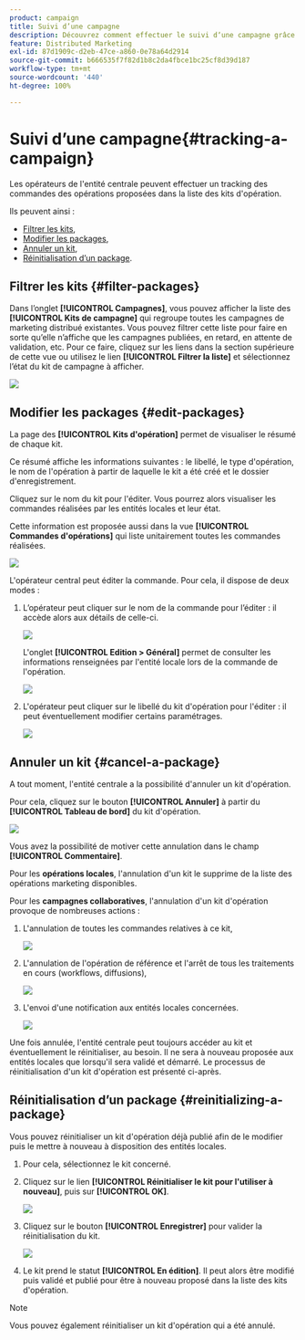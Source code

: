 ```yaml
---
product: campaign
title: Suivi d’une campagne
description: Découvrez comment effectuer le suivi dʼune campagne grâce au marketing distribué de Campaign
feature: Distributed Marketing
exl-id: 87d1909c-d2eb-47ce-a860-0e78a64d2914
source-git-commit: b666535f7f82d1b8c2da4fbce1bc25cf8d39d187
workflow-type: tm+mt
source-wordcount: '440'
ht-degree: 100%

---
```


# Suivi d’une campagne{#tracking-a-campaign}



Les opérateurs de l&#39;entité centrale peuvent effectuer un tracking des commandes des opérations proposées dans la liste des kits d&#39;opération.

Ils peuvent ainsi :

* [Filtrer les kits](#filter-packages),
* [Modifier les packages](#edit-packages),
* [Annuler un kit](#cancel-a-package),
* [Réinitialisation dʼun package](#reinitializing-a-package).

## Filtrer les kits {#filter-packages}

Dans l’onglet **[!UICONTROL Campagnes]**, vous pouvez afficher la liste des **[!UICONTROL Kits de campagne]** qui regroupe toutes les campagnes de marketing distribué existantes. Vous pouvez filtrer cette liste pour faire en sorte qu’elle n’affiche que les campagnes publiées, en retard, en attente de validation, etc. Pour ce faire, cliquez sur les liens dans la section supérieure de cette vue ou utilisez le lien **[!UICONTROL Filtrer la liste]** et sélectionnez l’état du kit de campagne à afficher.

![](assets/mkg_dist_catalog_filter.png)

## Modifier les packages {#edit-packages}

La page des **[!UICONTROL Kits d&#39;opération]** permet de visualiser le résumé de chaque kit.

Ce résumé affiche les informations suivantes : le libellé, le type d&#39;opération, le nom de l&#39;opération à partir de laquelle le kit a été créé et le dossier d&#39;enregistrement.

Cliquez sur le nom du kit pour l&#39;éditer. Vous pourrez alors visualiser les commandes réalisées par les entités locales et leur état.

Cette information est proposée aussi dans la vue **[!UICONTROL Commandes d&#39;opérations]** qui liste unitairement toutes les commandes réalisées.

![](assets/mkg_dist_catalog_op_command_details.png)

L&#39;opérateur central peut éditer la commande. Pour cela, il dispose de deux modes :

1. L’opérateur peut cliquer sur le nom de la commande pour l’éditer : il accède alors aux détails de celle-ci.

   ![](assets/mkg_dist_catalog_op_command_edit1.png)

   L&#39;onglet **[!UICONTROL Edition > Général]** permet de consulter les informations renseignées par l&#39;entité locale lors de la commande de l&#39;opération.

   ![](assets/mkg_dist_catalog_op_command_edit1a.png)

1. L&#39;opérateur peut cliquer sur le libellé du kit d&#39;opération pour l&#39;éditer : il peut éventuellement modifier certains paramétrages.

   ![](assets/mkg_dist_catalog_op_command_edit2.png)

## Annuler un kit {#cancel-a-package}

A tout moment, l&#39;entité centrale a la possibilité d&#39;annuler un kit d&#39;opération.

Pour cela, cliquez sur le bouton **[!UICONTROL Annuler]** à partir du **[!UICONTROL Tableau de bord]** du kit d&#39;opération.

![](assets/mkg_dist_cancel_op_from_dashboard.png)

Vous avez la possibilité de motiver cette annulation dans le champ **[!UICONTROL Commentaire]**.

Pour les **opérations locales**, l&#39;annulation d&#39;un kit le supprime de la liste des opérations marketing disponibles.

Pour les **campagnes collaboratives**, l&#39;annulation d&#39;un kit d&#39;opération provoque de nombreuses actions :

1. L&#39;annulation de toutes les commandes relatives à ce kit,

   ![](assets/mkg_dist_mutual_op_cancelled.png)

1. L&#39;annulation de l&#39;opération de référence et l&#39;arrêt de tous les traitements en cours (workflows, diffusions),

   ![](assets/mkg_dist_mutual_op_cancelled1.png)

1. L&#39;envoi d&#39;une notification aux entités locales concernées.

   ![](assets/mkg_dist_mutual_op_cancelled2.png)

Une fois annulée, l&#39;entité centrale peut toujours accéder au kit et éventuellement le réinitialiser, au besoin. Il ne sera à nouveau proposée aux entités locales que lorsqu&#39;il sera validé et démarré. Le processus de réinitialisation d&#39;un kit d&#39;opération est présenté ci-après.

## Réinitialisation dʼun package {#reinitializing-a-package}

Vous pouvez réinitialiser un kit d&#39;opération déjà publié afin de le modifier puis le mettre à nouveau à disposition des entités locales.

1. Pour cela, sélectionnez le kit concerné.
1. Cliquez sur le lien **[!UICONTROL Réinitialiser le kit pour l&#39;utiliser à nouveau]**, puis sur **[!UICONTROL OK]**.

   ![](assets/mkg_dist_mutual_op_reinit.png)

1. Cliquez sur le bouton **[!UICONTROL Enregistrer]** pour valider la réinitialisation du kit.

   ![](assets/mkg_dist_mutual_op_reinit2.png)

1. Le kit prend le statut **[!UICONTROL En édition]**. Il peut alors être modifié puis validé et publié pour être à nouveau proposé dans la liste des kits d&#39;opération.

>[!NOTE]
>
>Vous pouvez également réinitialiser un kit d&#39;opération qui a été annulé.
